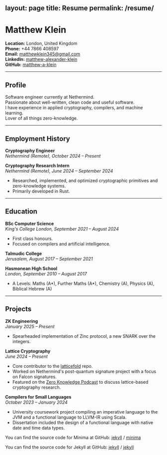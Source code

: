 layout: page
title: Resume
permalink: /resume/
---
# Matthew Klein

**Location:** London, United Kingdom  
**Phone:** +44 7866 408597  
**Email:** [matthewklein345@gmail.com](mailto:matthewklein345@gmail.com)  
**LinkedIn:** [matthew-alexander-klein](https://uk.linkedin.com/in/matthew-alexander-klein-987712255)  
**GitHub:** [matthew-a-klein](https://github.com/matthew-a-klein)

---

## Profile

Software engineer currently at Nethermind.  
Passionate about well-written, clean code and useful software.  
I have experience in applied cryptography, compilers, and machine learning.  
Lover of all things zero-knowledge.

---

## Employment History

**Cryptography Engineer**  
*Nethermind (Remote), October 2024 – Present*

**Cryptography Research Intern**  
*Nethermind (Remote), June 2024 – September 2024*  
- Researched, implemented, and optimized cryptographic primitives and zero-knowledge systems.  
- Primarily developed in Rust.

---

## Education

**BSc Computer Science**  
*King's College London, September 2021 – August 2024*  
- First class honours.  
- Focused on compilers and artificial intelligence.

**Talmudic College**  
*Jerusalem, August 2017 – September 2021*

**Hasmonean High School**  
*London, September 2010 – August 2017*  
- A Levels: Maths (A*), Further Maths (A*), Chemistry (A), Physics (A), Biblical Hebrew (A)

---

## Projects

**ZK Engineering**  
*January 2025 – Present*  
- Spearheaded implementation of Zinc protocol, a new SNARK over the integers.

**Lattice Cryptography**  
*June 2024 – Present*  
- Core contributor to the [latticefold](https://github.com/NethermindEth/latticefold/) repo.  
- Worked on Nethermind's post-quantum signature project with a focus on Falcon signatures.  
- Featured on the [Zero Knowledge Podcast](https://zeroknowledge.fm/) to discuss lattice-based cryptography research.

**Compilers for Small Languages**  
*October 2023 – January 2024*  
- University coursework project compiling an imperative language to the JVM and a functional language to LLVM-IR using Scala.  
- Dissertation included the design of a functional language with native date and time data types.

You can find the source code for Minima at GitHub:
[jekyll][jekyll-organization] /
[minima](https://github.com/jekyll/minima)

You can find the source code for Jekyll at GitHub:
[jekyll][jekyll-organization] /
[jekyll](https://github.com/jekyll/jekyll)


[jekyll-organization]: https://github.com/jekyll
